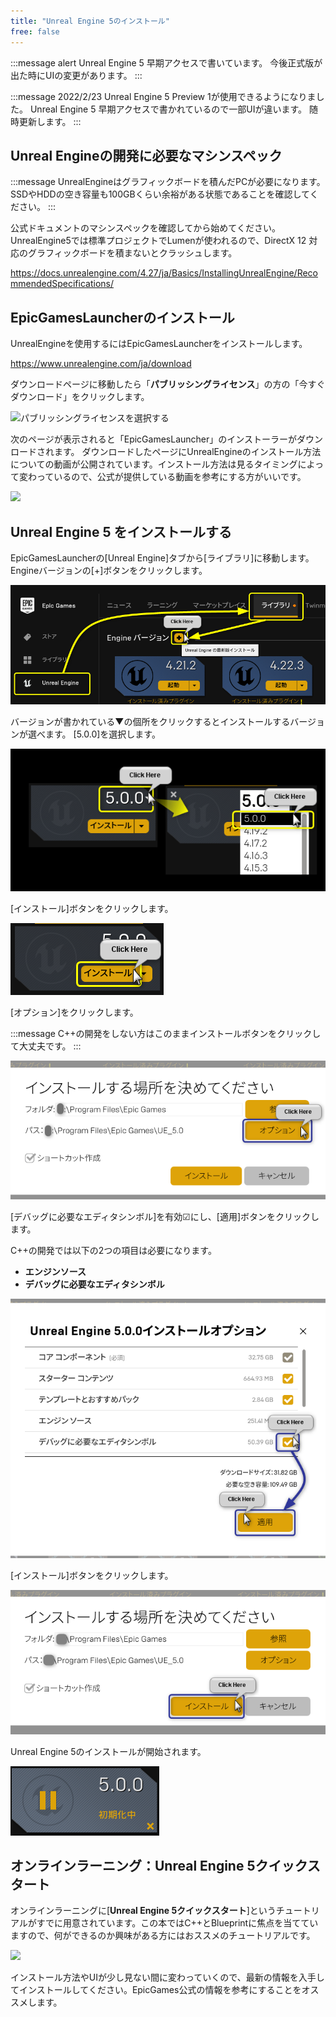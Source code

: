```yaml
---
title: "Unreal Engine 5のインストール"
free: false
---
```


:::message alert
Unreal Engine 5 早期アクセスで書いています。
今後正式版が出た時にUIの変更があります。
:::

:::message
2022/2/23 Unreal Engine 5 Preview 1が使用できるようになりました。
Unreal Engine 5 早期アクセスで書かれているので一部UIが違います。
随時更新します。
:::

## Unreal Engineの開発に必要なマシンスペック

:::message
UnrealEngineはグラフィックボードを積んだPCが必要になります。
SSDやHDDの空き容量も100GBくらい余裕がある状態であることを確認してください。
:::

公式ドキュメントのマシンスペックを確認してから始めてください。
UnrealEngine5では標準プロジェクトでLumenが使われるので、DirectX 12 対応のグラフィックボードを積まないとクラッシュします。

https://docs.unrealengine.com/4.27/ja/Basics/InstallingUnrealEngine/RecommendedSpecifications/

## EpicGamesLauncherのインストール

UnrealEngineを使用するにはEpicGamesLauncherをインストールします。

https://www.unrealengine.com/ja/download  

ダウンロードページに移動したら「**パブリッシングライセンス**」の方の「今すぐダウンロード」をクリックします。

![パブリッシングライセンスを選択する](https://storage.googleapis.com/zenn-user-upload/5522cb1f5d53-20220109.png)

次のページが表示されると「EpicGamesLauncher」のインストーラーがダウンロードされます。
ダウンロードしたページにUnrealEngineのインストール方法についての動画が公開されています。インストール方法は見るタイミングによって変わっているので、公式が提供している動画を参考にする方がいいです。

![](https://storage.googleapis.com/zenn-user-upload/49d8d3543a4d-20220109.png)

## Unreal Engine 5 をインストールする

EpicGamesLauncherの[Unreal Engine]タブから[ライブラリ]に移動します。
Engineバージョンの[+]ボタンをクリックします。

![](/images/books/ue5_starter_cpp_and_bp_001/chap_01_ue5_install/2022-02-23-04-55-30.png)

バージョンが書かれている▼の個所をクリックするとインストールするバージョンが選べます。
[5.0.0]を選択します。

![](/images/books/ue5_starter_cpp_and_bp_001/chap_01_ue5_install/2022-04-06-22-44-22.png)

[インストール]ボタンをクリックします。

![](/images/books/ue5_starter_cpp_and_bp_001/chap_01_ue5_install/2022-04-06-22-45-45.png)

[オプション]をクリックします。

:::message
C++の開発をしない方はこのままインストールボタンをクリックして大丈夫です。
:::

![](/images/books/ue5_starter_cpp_and_bp_001/chap_01_ue5_install/2022-04-06-22-47-00.png)

[デバッグに必要なエディタシンボル]を有効☑にし、[適用]ボタンをクリックします。

C++の開発では以下の2つの項目は必要になります。

- **エンジンソース**
- **デバッグに必要なエディタシンボル**

![](/images/books/ue5_starter_cpp_and_bp_001/chap_01_ue5_install/2022-04-06-22-49-54.png)

[インストール]ボタンをクリックします。

![](/images/books/ue5_starter_cpp_and_bp_001/chap_01_ue5_install/2022-02-23-05-05-31.png)

Unreal Engine 5のインストールが開始されます。

![](/images/books/ue5_starter_cpp_and_bp_001/chap_01_ue5_install/2022-04-06-22-50-32.png)

## オンラインラーニング：Unreal Engine 5クイックスタート

オンラインラーニングに[**Unreal Engine 5クイックスタート**]というチュートリアルがすでに用意されています。この本ではC++とBlueprintに焦点を当てていますので、何ができるのか興味がある方にはおススメのチュートリアルです。

![](https://storage.googleapis.com/zenn-user-upload/f18dff77aefb-20220109.png)

インストール方法やUIが少し見ない間に変わっていくので、最新の情報を入手してインストールしてください。EpicGames公式の情報を参考にすることをオススメします。

